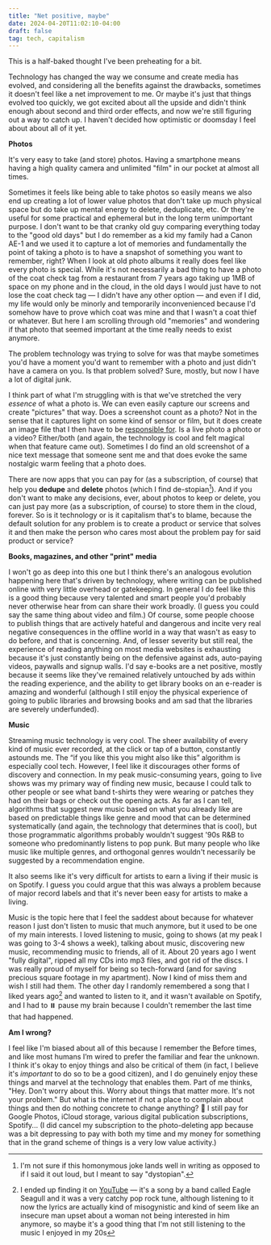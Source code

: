 ```yaml
---
title: "Net positive, maybe"
date: 2024-04-20T11:02:10-04:00
draft: false
tag: tech, capitalism
---
```


This is a half-baked thought I've been preheating for a bit.

Technology has changed the way we consume and create media has evolved, and considering all the benefits against the drawbacks, sometimes it doesn't feel like a net improvement to me. Or maybe it's just that things evolved too quickly, we got excited about all the upside and didn't think enough about second and third order effects, and now we're still figuring out a way to catch up. I haven't decided how optimistic or doomsday I feel about about all of it yet.

**Photos**

It's very easy to take (and store) photos. Having a smartphone means having a high quality camera and unlimited "film" in our pocket at almost all times. 

Sometimes it feels like being able to take photos so easily means we also end up creating a lot of lower value photos that don't take up much physical space but do take up mental energy to delete, deduplicate, etc. Or they're useful for some practical and ephemeral but in the long term unimportant purpose. I don't want to be that cranky old guy comparing everything today to the "good old days" but I do remember as a kid my family had a Canon AE-1 and we used it to capture a lot of memories and fundamentally the point of taking a photo is to have a snapshot of something you want to remember, right? When I look at old photo albums it really does feel like every photo is special. While it's not necessarily a bad thing to have a photo of the coat check tag from a restaurant from 7 years ago taking up 1MB of space on my phone and in the cloud,  in the old days I would just have to not lose the coat check tag — I didn't have any other option — and even if I did, my life would only be minorly and temporarily inconvenienced because I'd somehow have to prove which coat was mine and that I wasn't a coat thief or whatever. But here I am scrolling through old "memories" and wondering if that photo that seemed important at the time really needs to exist anymore.

The problem technology was trying to solve for was that maybe sometimes you'd have a moment you'd want to remember with a photo and just didn't have a camera on you. Is that problem solved? Sure, mostly, but now I have a lot of digital junk. 

I think part of what I'm struggling with is that we've stretched the very *essence* of what a photo is. We can even easily capture our screens and create "pictures" that way. Does a screenshot count as a photo? Not in the sense that it captures light on some kind of sensor or film, but it does create an image file that I then have to be [responsible for](https://www.reddit.com/r/Kanye/comments/84ijrz/easily_my_favorite_kanye_tweet/). Is a live photo a photo or a video? Either/both (and again, the technology is cool and felt magical when that feature came out). Sometimes I do find an old screenshot of a nice text message that someone sent me and that does evoke the same nostalgic warm feeling that a photo does.

There are now apps that you can pay for (as a subscription, of course) that help you **dedupe** and **delete** photos (which I find de-stopian[^1]). And if you don't want to make any decisions, ever, about photos to keep or delete, you can just pay more (as a subscription, of course) to store them in the cloud, forever. So is it technology or is it capitalism that's to blame, because the default solution for any problem is to create a product or service that solves it and then make the person who cares most about the problem pay for said product or service?

**Books, magazines, and other "print" media**

I won't go as deep into this one but I think there's an analogous evolution happening here that's driven by technology, where writing can be published online with very little overhead or gatekeeping. In general I do feel like this is a good thing because very talented and smart people you'd probably never otherwise hear from can share their work broadly. (I guess you could say the same thing about video and film.) Of course, some people choose to publish things that are actively hateful and dangerous and incite very real negative consequences in the offline world in a way that wasn't as easy to do before, and that is concerning. And, of lesser severity but still real, the experience of reading anything on most media websites is exhausting because it's just constantly being on the defensive against ads, auto-paying videos, paywalls and signup walls. I'd say e-books are a net positive, mostly because it seems like they've remained relatively untouched by ads within the reading experience, and the ability to get library books on an e-reader is amazing and wonderful (although I still enjoy the physical experience of going to public libraries and browsing books and am sad that the libraries are severely underfunded).

**Music**

Streaming music technology is very cool. The sheer availability of every kind of music ever recorded, at the click or tap of a button, constantly astounds me. The “if you like this you might also like this” algorithm is especially cool tech. However, I feel like it discourages other forms of discovery and connection. In my peak music-consuming years, going to live shows was my primary way of finding new music, because I could talk to other people or see what band t-shirts they were wearing or patches they had on their bags or check out the opening acts. As far as I can tell, algorithms that suggest new music based on what you already like are based on predictable things like genre and mood that can be determined systematically (and again, the technology that determines that is cool), but those programmatic algorithms probably wouldn't suggest '90s R&B to someone who predominantly listens to pop punk. But many people who like music like multiple genres, and orthogonal genres wouldn't necessarily be suggested by a recommendation engine.

It also seems like it's very difficult for artists to earn a living if their music is on Spotify. I guess you could argue that this was always a problem because of major record labels and that it's never been easy for artists to make a living. 

Music is the topic here that I feel the saddest about because for whatever reason I just don't listen to music that much anymore, but it used to be one of my main interests. I loved listening to music, going to shows (at my peak I was going to 3-4 shows a week), talking about music, discovering new music, recommending music to friends, all of it. About 20 years ago I went "fully digital", ripped all my CDs into mp3 files, and got rid of the discs. I was really proud of myself for being so tech-forward (and for saving precious square footage in my apartment). Now I kind of miss them and wish I still had them. The other day I randomly remembered a song that I liked years ago[^2] and wanted to listen to it, and it wasn't available on Spotify, and I had to ⏸️ pause my brain because I couldn't remember the last time that had happened. 

**Am I wrong?** 

I feel like I'm biased about all of this because I remember the Before times, and like most humans I’m wired to prefer the familiar and fear the unknown. I think it's okay to enjoy things and also be critical of them (in fact, I believe it's _important_ to do so to be a good citizen), and I do genuinely enjoy these things and marvel at the technology that enables them. Part of me thinks, "Hey. Don't worry about this. Worry about things that matter more. It's not your problem." But what is the internet if not a place to complain about things and then do nothing concrete to change anything? 😬 I still pay for Google Photos, iCloud storage, various digital publication subscriptions, Spotify... (I did cancel my subscription to the photo-deleting app  because was a bit depressing to pay with both my time and my money for something that in the grand scheme of things is a very low value activity.)

[^1]: I'm not sure if this homonymous joke lands well in writing as opposed to if I said it out loud, but I meant to say "dystopian".
[^2]: I ended up finding it on [YouTube](https://www.youtube.com/watch?v=g82ggwfwV6s) — it's a song by a band called Eagle Seagull and it was a very catchy pop rock tune, although listening to it now the lyrics are actually kind of misogynistic and kind of seem like an insecure man upset about a woman not being interested in him anymore, so maybe it's a good thing that I'm not still listening to the music I enjoyed in my 20s
